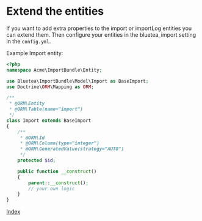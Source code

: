 Extend the entities
===================

If you want to add extra properties to the import or importLog entities you can extend them. Then configure your
entities in the bluetea_import setting in the `config.yml`.

Example Import entity:

```php
<?php
namespace Acme\ImportBundle\Entity;

use Bluetea\ImportBundle\Model\Import as BaseImport;
use Doctrine\ORM\Mapping as ORM;

/**
 * @ORM\Entity
 * @ORM\Table(name="import")
 */
class Import extends BaseImport
{
    /**
     * @ORM\Id
     * @ORM\Column(type="integer")
     * @ORM\GeneratedValue(strategy="AUTO")
     */
    protected $id;

    public function __construct()
    {
        parent::__construct();
        // your own logic
    }
}
```

[Index](index.md)